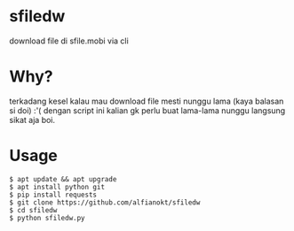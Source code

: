 # sfiledw
download file di sfile.mobi via cli
# Why?
terkadang kesel kalau mau download file mesti nunggu lama (kaya balasan si doi) :'(
dengan script ini kalian gk perlu buat lama-lama nunggu langsung sikat aja boi.
# Usage </br>
```
$ apt update && apt upgrade
$ apt install python git
$ pip install requests
$ git clone https://github.com/alfianokt/sfiledw
$ cd sfiledw
$ python sfiledw.py
```
